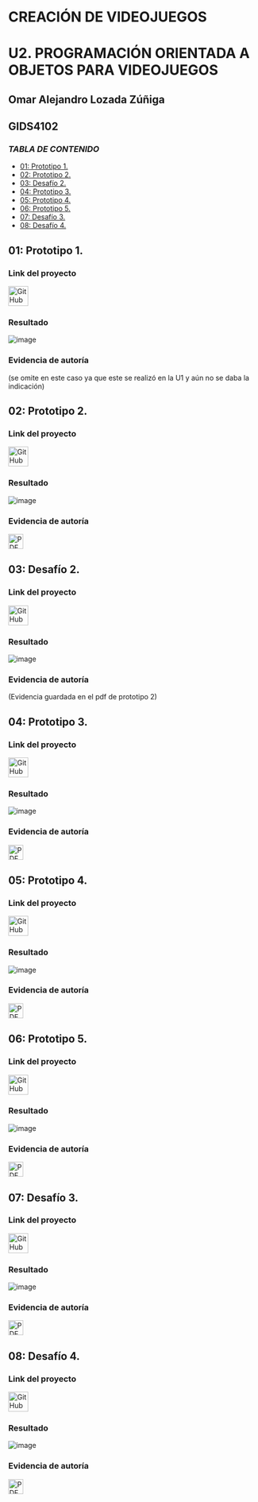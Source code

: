 # CREACIÓN DE VIDEOJUEGOS 

# U2. PROGRAMACIÓN ORIENTADA A OBJETOS PARA VIDEOJUEGOS
## Omar Alejandro Lozada Zúñiga
## GIDS4102

### *TABLA DE CONTENIDO*
- [01: Prototipo 1.](#01-Prototipo-1)
- [02: Prototipo 2.](#02-Prototipo-2)
- [03: Desafío 2.](#03-Desafio-2)
- [04: Prototipo 3.](#04-Prototipo-3)
- [05: Prototipo 4.](#05-Prototipo-4)
- [06: Prototipo 5.](#06-Prototipo-5)
- [07: Desafío 3.](#07-Desafio-3)
- [08: Desafío 4.](#08-Desafio-4)

## 01: Prototipo 1.
### Link del proyecto
<a href="https://github.com/creacionvideojuego/desafios/blob/main/prototipo_1.unitypackage">
    <img src="https://cdn-icons-png.flaticon.com/128/733/733553.png" alt="GitHub" width="40"/>
</a>

### Resultado
![image](https://github.com/user-attachments/assets/1e00c526-5896-4efc-9b24-2e538cbef1aa)



### Evidencia de autoría
(se omite en este caso ya que este se realizó en la U1 y aún no se daba la indicación)

## 02: Prototipo 2.
### Link del proyecto
<a href="https://github.com/creacionvideojuego/desafios/blob/main/prototipo_2.unitypackage">
    <img src="https://cdn-icons-png.flaticon.com/128/733/733553.png" alt="GitHub" width="40"/>
</a>

### Resultado
![image](https://github.com/user-attachments/assets/f06c2957-357f-4ef1-a0cf-acc871a64603)


### Evidencia de autoría
<a href="https://github.com/user-attachments/files/17891733/Prototipo_2.pdf">
    <img src="https://upload.wikimedia.org/wikipedia/commons/8/87/PDF_file_icon.svg" alt="PDF" width="30"/>
</a>

## 03: Desafío 2.
### Link del proyecto
<a href="https://github.com/creacionvideojuego/desafios/blob/main/prototipo_3.unitypackage">
    <img src="https://cdn-icons-png.flaticon.com/128/733/733553.png" alt="GitHub" width="40"/>
</a>

### Resultado
![image](https://github.com/user-attachments/assets/6a43f4e3-f3ad-4f9c-9b34-739c9fbc95ce)

### Evidencia de autoría
(Evidencia guardada en el pdf de prototipo 2)

## 04: Prototipo 3.
### Link del proyecto
<a href="https://github.com/creacionvideojuego/desafios/blob/main/prototipo_4.unitypackage">
    <img src="https://cdn-icons-png.flaticon.com/128/733/733553.png" alt="GitHub" width="40"/>
</a>

### Resultado
![image](https://github.com/user-attachments/assets/3e120dbe-3348-466e-ad80-b8a83ee988da)




### Evidencia de autoría
<a href="https://github.com/user-attachments/files/17891748/Prototipo_3.pdf">
    <img src="https://upload.wikimedia.org/wikipedia/commons/8/87/PDF_file_icon.svg" alt="PDF" width="30"/>
</a>

## 05: Prototipo 4.
### Link del proyecto
<a href="https://github.com/creacionvideojuego/desafios/blob/main/prototipo_5.unitypackage">
    <img src="https://cdn-icons-png.flaticon.com/128/733/733553.png" alt="GitHub" width="40"/>
</a>

### Resultado
![image](https://github.com/user-attachments/assets/9d7d0e5b-655b-4fe3-8141-9a846ebbaf94)



### Evidencia de autoría
<a href="https://github.com/user-attachments/files/17891760/Prototipo_4.pdf">
    <img src="https://upload.wikimedia.org/wikipedia/commons/8/87/PDF_file_icon.svg" alt="PDF" width="30"/>
</a>

## 06: Prototipo 5.
### Link del proyecto
<a href="https://github.com/JMSASanchezUwU/CreacionDeVideoJuegos/blob/main/challenge1.unitypackage">
    <img src="https://cdn-icons-png.flaticon.com/128/733/733553.png" alt="GitHub" width="40"/>
</a>

### Resultado
![image](https://github.com/user-attachments/assets/6d6c36e8-d603-4123-abe9-453381ce8ba2)


### Evidencia de autoría
<a href="https://github.com/user-attachments/files/17891769/prototipo_5.pdf">
    <img src="https://upload.wikimedia.org/wikipedia/commons/8/87/PDF_file_icon.svg" alt="PDF" width="30"/>
</a>

## 07: Desafío 3.
### Link del proyecto
<a href="https://github.com/creacionvideojuego/desafios/blob/main/desafio_3.unitypackage">
    <img src="https://cdn-icons-png.flaticon.com/128/733/733553.png" alt="GitHub" width="40"/>
</a>

### Resultado
![image](https://github.com/user-attachments/assets/f27d3b73-3667-4664-b6b0-d6628bdd5c31)

### Evidencia de autoría
<a href="https://github.com/user-attachments/files/17896901/desafio_3.pdf">
    <img src="https://upload.wikimedia.org/wikipedia/commons/8/87/PDF_file_icon.svg" alt="PDF" width="30"/>
</a>


## 08: Desafío 4.
### Link del proyecto
<a href="https://github.com/creacionvideojuego/desafios/blob/main/desafio_4.unitypackage">
    <img src="https://cdn-icons-png.flaticon.com/128/733/733553.png" alt="GitHub" width="40"/>
</a>

### Resultado
![image](https://github.com/user-attachments/assets/d164e2ea-4acd-4462-b2e8-81a58251268f)


### Evidencia de autoría
<a href="https://github.com/user-attachments/files/17896922/desafio_4.pdf">
    <img src="https://upload.wikimedia.org/wikipedia/commons/8/87/PDF_file_icon.svg" alt="PDF" width="30"/>
</a>
